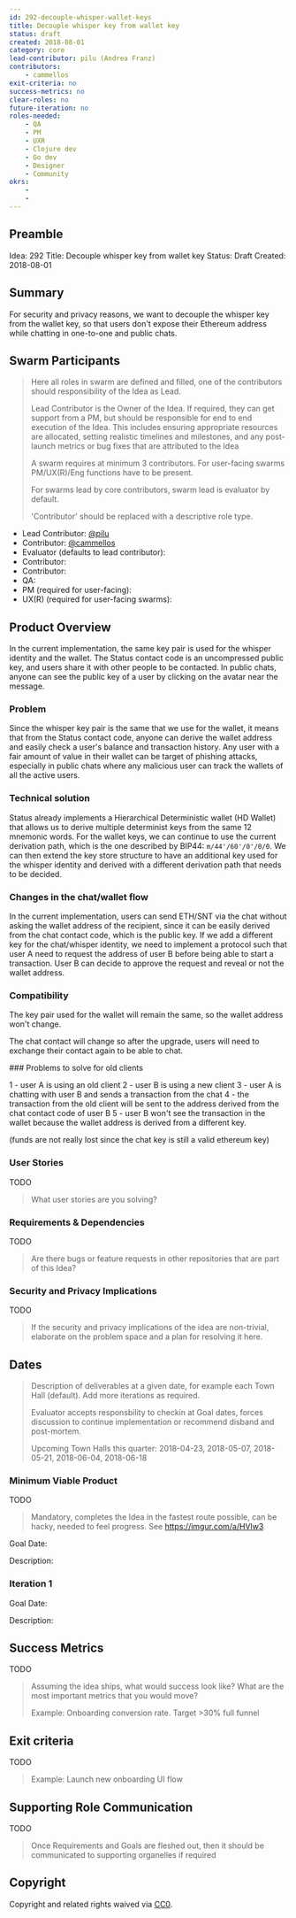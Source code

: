 ```yaml
---
id: 292-decouple-whisper-wallet-keys
title: Decouple whisper key from wallet key
status: draft
created: 2018-08-01
category: core
lead-contributor: pilu (Andrea Franz)
contributors:
    - cammellos
exit-criteria: no
success-metrics: no
clear-roles: no
future-iteration: no
roles-needed:
    - QA
    - PM
    - UXR
    - Clojure dev
    - Go dev
    - Designer
    - Community
okrs:
    -
    -
---
```


## Preamble

Idea: 292
Title: Decouple whisper key from wallet key
Status: Draft
Created: 2018-08-01

## Summary

For security and privacy reasons, we want to decouple the whisper key from the wallet key,  so that users don't expose their Ethereum address while chatting in one-to-one and public chats.

## Swarm Participants

> Here all roles in swarm are defined and filled, one of the contributors should
> responsibility of the Idea as Lead.
>
> Lead Contributor is the Owner of the Idea. If required, they can get support
> from a PM, but should be responsible for end to end execution of the Idea.
> This includes ensuring appropriate resources are allocated, setting realistic
> timelines and milestones, and any post-launch metrics or bug fixes that are
> attributed to the Idea
>
> A swarm requires at minimum 3 contributors. For user-facing swarms
> PM/UX(R)/Eng functions have to be present.
>
> For swarms lead by core contributors, swarm lead is evaluator by default.
>
> 'Contributor' should be replaced with a descriptive role type.

- Lead Contributor: [@pilu](https://github.com/pilu)
- Contributor: [@cammellos](https://github.com/cammellos)
- Evaluator (defaults to lead contributor):
- Contributor:
- Contributor:
- QA:
- PM (required for user-facing):
- UX(R) (required for user-facing swarms):

## Product Overview

In the current implementation, the same key pair is used for the whisper identity and the wallet.
The Status contact code is an uncompressed public key, and users share it with other people to be contacted.
In public chats, anyone can see the public key of a user by clicking on  the avatar near the message.

### Problem

Since the whisper key pair is the same that we use for the wallet, it means that from the Status contact code, anyone can derive the wallet address and easily check a user's balance and transaction history.
Any user with a fair amount of value in their wallet can be target of phishing attacks, especially in public chats where any malicious user can track the wallets of all the active users.

### Technical solution

Status already implements a Hierarchical Deterministic wallet (HD Wallet) that allows us to derive multiple determinist keys from the same 12 mnemonic words.
For the wallet keys, we can continue to use the current derivation path, which is the one described by BIP44: `m/44'/60'/0'/0/0`.
We can then extend the key store structure to have an additional key used for the whisper identity and derived with a different derivation path that needs to be decided.

### Changes in the chat/wallet flow

In the current implementation, users can send ETH/SNT via the chat without asking the wallet address of the recipient, since it can be easily derived from the chat contact code, which is the public key.
If we add a different key for the chat/whisper identity, we need to implement a protocol such that user A need to request the address of user B before being able to start a transaction. User B can decide to approve the request and reveal or not the wallet address.

### Compatibility

The key pair used for the wallet will remain the same, so the wallet address won't change.

The chat contact will change so after the upgrade, users will need to exchange their contact again to be able to chat.

### Problems to solve for old clients

1 -  user A is using an old client
2 -  user B is using a new client
3 -  user A is chatting with user B and sends a transaction from the chat
4 -  the transaction from the old client will be sent to the address derived from the chat contact code of user B
5 - user B won't see the transaction in the wallet because the wallet address is derived from a different key.

(funds are not really lost since the chat key is still a valid ethereum key)

### User Stories

TODO

> What user stories are you solving?

### Requirements & Dependencies

TODO

> Are there bugs or feature requests in other repositories that are part of this
> Idea?

### Security and Privacy Implications

TODO

> If the security and privacy implications of the idea are non-trivial,
> elaborate on the problem space and a plan for resolving it here.

## Dates

> Description of deliverables at a given date, for example each Town Hall (default).
> Add more iterations as required.
>
> Evaluator accepts responsbility to checkin at Goal dates, forces discussion to
> continue implementation or recommend disband and post-mortem.
>
> Upcoming Town Halls this quarter:
> 2018-04-23, 2018-05-07, 2018-05-21, 2018-06-04, 2018-06-18

### Minimum Viable Product

TODO

> Mandatory, completes the Idea in the fastest route possible, can be hacky,
> needed to feel progress. See https://imgur.com/a/HVlw3

Goal Date:

Description:

### Iteration 1

Goal Date:

Description:

## Success Metrics

TODO

> Assuming the idea ships, what would success look like? What are the most
> important metrics that you would move?
>
> Example: Onboarding conversion rate. Target >30% full funnel

## Exit criteria

TODO

> Example: Launch new onboarding UI flow

## Supporting Role Communication

TODO

> Once Requirements and Goals are fleshed out, then it should be communicated to
> supporting organelles if required

## Copyright

Copyright and related rights waived
via [CC0](https://creativecommons.org/publicdomain/zero/1.0/).

